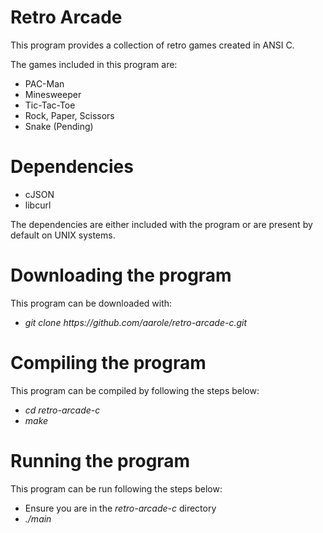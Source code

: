 # Retro Arcade

This program provides a collection of retro games created in ANSI C.

The games included in this program are:
<ul>
  <li>PAC-Man</li>
  <li>Minesweeper</li>
  <li>Tic-Tac-Toe</li>
  <li>Rock, Paper, Scissors</li>
  <li>Snake (Pending)</li>
</ul>

# Dependencies
<ul>
  <li>cJSON</li>
  <li>libcurl</li>
</ul>
The dependencies are either included with the program or are present by default on UNIX systems. 

# Downloading the program
This program can be downloaded with:
<ul>
  <li><i>git clone https://github.com/aarole/retro-arcade-c.git</i></li>
</ul>

# Compiling the program
This program can be compiled by following the steps below:
<ul>
  <li><i>cd retro-arcade-c</i></li>
  <li><i>make</i></li>
</ul>

# Running the program
This program can be run following the steps below:
<ul>
  <li>Ensure you are in the <i>retro-arcade-c</i> directory</li>
  <li><i>./main<i></li>
</ul>
